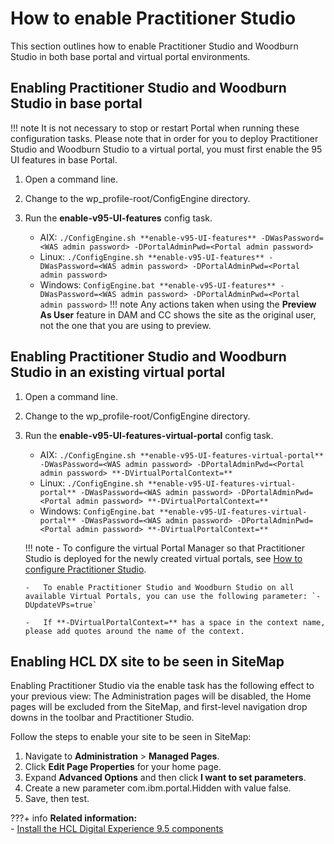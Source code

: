 # How to enable Practitioner Studio

This section outlines how to enable Practitioner Studio and Woodburn Studio in both base portal and virtual portal environments.

## Enabling Practitioner Studio and Woodburn Studio in base portal

!!! note 
    It is not necessary to stop or restart Portal when running these configuration tasks. Please note that in order for you to deploy Practitioner Studio and Woodburn Studio to a virtual portal, you must first enable the 95 UI features in base Portal.

1.  Open a command line.
2.  Change to the wp\_profile-root/ConfigEngine directory.
3.  Run the **enable-v95-UI-features** config task.

    -   AIX: `./ConfigEngine.sh **enable-v95-UI-features** -DWasPassword=<WAS admin password> -DPortalAdminPwd=<Portal admin password>`
    -   Linux: `./ConfigEngine.sh **enable-v95-UI-features** -DWasPassword=<WAS admin password> -DPortalAdminPwd=<Portal admin password>`
    -   Windows: `ConfigEngine.bat **enable-v95-UI-features** -DWasPassword=<WAS admin password> -DPortalAdminPwd=<Portal admin password>`
    !!! note 
        Any actions taken when using the **Preview As User** feature in DAM and CC shows the site as the original user, not the one that you are using to preview.


## Enabling Practitioner Studio and Woodburn Studio in an existing virtual portal

1.  Open a command line.
2.  Change to the wp\_profile-root/ConfigEngine directory.
3.  Run the **enable-v95-UI-features-virtual-portal** config task.

    -   AIX: `./ConfigEngine.sh **enable-v95-UI-features-virtual-portal** -DWasPassword=<WAS admin password> -DPortalAdminPwd=<Portal admin password> **-DVirtualPortalContext=**`
    -   Linux: `./ConfigEngine.sh **enable-v95-UI-features-virtual-portal** -DWasPassword=<WAS admin password> -DPortalAdminPwd=<Portal admin password> **-DVirtualPortalContext=**`
    -   Windows: `ConfigEngine.bat **enable-v95-UI-features-virtual-portal** -DWasPassword=<WAS admin password> -DPortalAdminPwd=<Portal admin password> **-DVirtualPortalContext=**`

    !!! note
        -   To configure the virtual Portal Manager so that Practitioner Studio is deployed for the newly created virtual portals, see [How to configure Practitioner Studio](../practitioner_studio/config_prac_studio.html).

        -   To enable Practitioner Studio and Woodburn Studio on all available Virtual Portals, you can use the following parameter: `-DUpdateVPs=true`

        -   If **-DVirtualPortalContext=** has a space in the context name, please add quotes around the name of the context.

## Enabling HCL DX site to be seen in SiteMap

Enabling Practitioner Studio via the enable task has the following effect to your previous view: The Administration pages will be disabled, the Home pages will be excluded from the SiteMap, and first-level navigation drop downs in the toolbar and Practitioner Studio.

Follow the steps to enable your site to be seen in SiteMap:

1.  Navigate to **Administration** \> **Managed Pages**.
2.  Click **Edit Page Properties** for your home page.
3.  Expand **Advanced Options** and then click **I want to set parameters**.
4.  Create a new parameter com.ibm.portal.Hidden with value false.
5.  Save, then test.


???+ info **Related information:**  
    - [Install the HCL Digital Experience 9.5 components](../../../manage_content/digital_assets/installation/install_config_dam.md)

